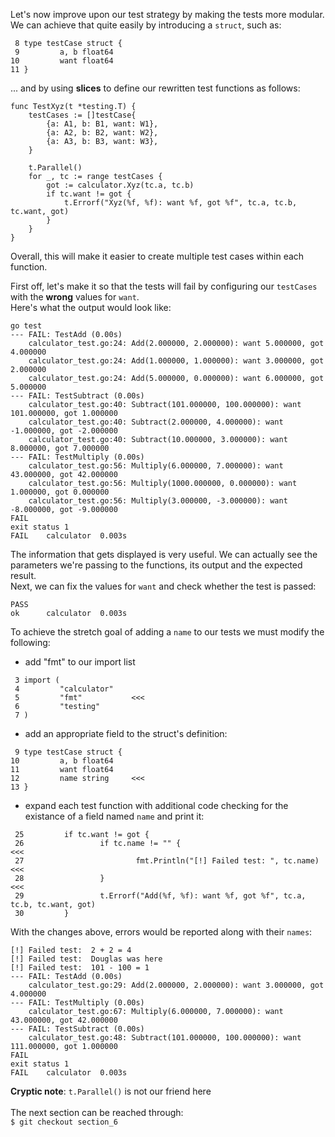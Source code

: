 Let's now improve upon our test strategy by making the tests more modular. We can achieve that quite easily by introducing a `struct`, such as:<br/>
```
 8 type testCase struct {
 9         a, b float64
10         want float64
11 }
```
... and by using **slices** to define our rewritten test functions as follows:<br/>
```
func TestXyz(t *testing.T) {
	testCases := []testCase{
		{a: A1, b: B1, want: W1},
		{a: A2, b: B2, want: W2},
		{a: A3, b: B3, want: W3},
	}

	t.Parallel()
	for _, tc := range testCases {
		got := calculator.Xyz(tc.a, tc.b)
		if tc.want != got {
			t.Errorf("Xyz(%f, %f): want %f, got %f", tc.a, tc.b, tc.want, got)
		}
	}
}
```
Overall, this will make it easier to create multiple test cases within each function.

First off, let's make it so that the tests will fail by configuring our `testCases` with the **wrong** values for `want`.<br/>
Here's what the output would look like:<br/>
```
go test
--- FAIL: TestAdd (0.00s)
    calculator_test.go:24: Add(2.000000, 2.000000): want 5.000000, got 4.000000
    calculator_test.go:24: Add(1.000000, 1.000000): want 3.000000, got 2.000000
    calculator_test.go:24: Add(5.000000, 0.000000): want 6.000000, got 5.000000
--- FAIL: TestSubtract (0.00s)
    calculator_test.go:40: Subtract(101.000000, 100.000000): want 101.000000, got 1.000000
    calculator_test.go:40: Subtract(2.000000, 4.000000): want -1.000000, got -2.000000
    calculator_test.go:40: Subtract(10.000000, 3.000000): want 8.000000, got 7.000000
--- FAIL: TestMultiply (0.00s)
    calculator_test.go:56: Multiply(6.000000, 7.000000): want 43.000000, got 42.000000
    calculator_test.go:56: Multiply(1000.000000, 0.000000): want 1.000000, got 0.000000
    calculator_test.go:56: Multiply(3.000000, -3.000000): want -8.000000, got -9.000000
FAIL
exit status 1
FAIL	calculator	0.003s
```
The information that gets displayed is very useful. We can actually see the parameters we're passing to the functions, its output and the expected result.<br/>
Next, we can fix the values for `want` and check whether the test is passed:<br/>
```
PASS
ok  	calculator	0.003s
```
To achieve the stretch goal of adding a `name` to our tests we must modify the following:<br/>
- add "fmt" to our import list
```
 3 import (
 4         "calculator"
 5         "fmt"           <<<
 6         "testing"
 7 )
```
- add an appropriate field to the struct's definition:
```
 9 type testCase struct {
10         a, b float64
11         want float64
12         name string     <<<
13 }
```
- expand each test function with additional code checking for the existance of a field named `name` and print it:<br/>
```
 25         if tc.want != got {
 26                 if tc.name != "" {                                     <<<
 27                         fmt.Println("[!] Failed test: ", tc.name)      <<<
 28                 }                                                      <<<
 29                 t.Errorf("Add(%f, %f): want %f, got %f", tc.a, tc.b, tc.want, got)
 30         }
```
With the changes above, errors would be reported along with their `names`:<br/>
```
[!] Failed test:  2 + 2 = 4
[!] Failed test:  Douglas was here
[!] Failed test:  101 - 100 = 1
--- FAIL: TestAdd (0.00s)
    calculator_test.go:29: Add(2.000000, 2.000000): want 3.000000, got 4.000000
--- FAIL: TestMultiply (0.00s)
    calculator_test.go:67: Multiply(6.000000, 7.000000): want 43.000000, got 42.000000
--- FAIL: TestSubtract (0.00s)
    calculator_test.go:48: Subtract(101.000000, 100.000000): want 111.000000, got 1.000000
FAIL
exit status 1
FAIL	calculator	0.003s
```
**Cryptic note**: `t.Parallel()` is not our friend here<br/>
<br/>
The next section can be reached through:<br/>
`$ git checkout section_6`

